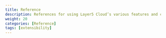 ```yaml
---
title: Reference
description: References for using Layer5 Cloud’s various features and components.
weight: 20
categories: [Reference]
tags: [extensibility]
---
```

